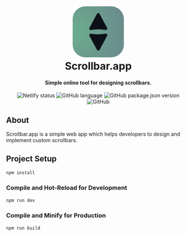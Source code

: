 <h1 align="center">
  <br>
  <a href="https://www.scrollbar.app"><img src="src/assets/logo.png" alt="Scrollbar.app" width="140"></a>
  <br>
  Scrollbar.app
  <br>
</h1>
<h4 align="center">Simple online tool for designing scrollbars.</h4>

</p>
   
<p align="center">
 <img alt="Netlify status" src="https://api.netlify.com/api/v1/badges/f9fb51ca-ecbe-4c00-adae-4ed64922e234/deploy-status" >
  <img alt="GitHub language" src="https://img.shields.io/github/languages/top/henripar/scrollbar">
 <img alt="GitHub package.json version" src="https://img.shields.io/github/package-json/v/henripar/scrollbar">
   <img alt="GitHub" src="https://img.shields.io/github/license/henripar/scrollbar">
</p>

## About

Scrollbar.app is a simple web app which helps developers to design and implement custom scrollbars.

## Project Setup

```sh
npm install
```

### Compile and Hot-Reload for Development

```sh
npm run dev
```

### Compile and Minify for Production

```sh
npm run build
```
